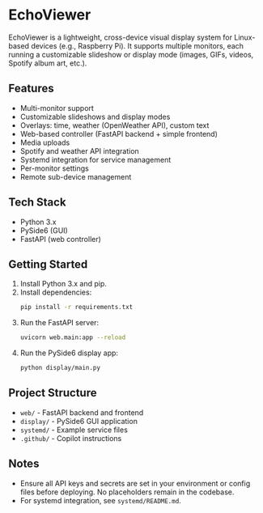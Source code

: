 # EchoViewer

EchoViewer is a lightweight, cross-device visual display system for Linux-based devices (e.g., Raspberry Pi). It supports multiple monitors, each running a customizable slideshow or display mode (images, GIFs, videos, Spotify album art, etc.).

## Features
- Multi-monitor support
- Customizable slideshows and display modes
- Overlays: time, weather (OpenWeather API), custom text
- Web-based controller (FastAPI backend + simple frontend)
- Media uploads
- Spotify and weather API integration
- Systemd integration for service management
- Per-monitor settings
- Remote sub-device management

## Tech Stack
- Python 3.x
- PySide6 (GUI)
- FastAPI (web controller)

## Getting Started
1. Install Python 3.x and pip.
2. Install dependencies:
   ```sh
   pip install -r requirements.txt
   ```
3. Run the FastAPI server:
   ```sh
   uvicorn web.main:app --reload
   ```
4. Run the PySide6 display app:
   ```sh
   python display/main.py
   ```

## Project Structure
- `web/` - FastAPI backend and frontend
- `display/` - PySide6 GUI application
- `systemd/` - Example service files
- `.github/` - Copilot instructions

## Notes
- Ensure all API keys and secrets are set in your environment or config files before deploying. No placeholders remain in the codebase.
- For systemd integration, see `systemd/README.md`.
